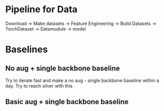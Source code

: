 # Pipeline for Data
Download -> Make datasets -> Feature Engineering -> Build Datasets -> TorchDataset -> Datamodule -> model


# Baselines

## No aug + single backbone baseline 
Try to iterate fast and make a no aug - single backbone baseline within a day. Try to reach silver with this

## Basic aug + single backbone baseline
